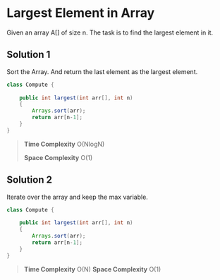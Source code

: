 # Largest Element in Array

Given an array A[] of size n. The task is to find the largest element in it.


## Solution 1

Sort the Array. And return the last element as the largest element.


```java
class Compute {
    
    public int largest(int arr[], int n)
    {
        Arrays.sort(arr);
        return arr[n-1];
    }
}
```

> __Time Complexity__ O(NlogN)
> 
> __Space Complexity__ O(1)


## Solution 2

Iterate over the array and keep the max variable.


```java
class Compute {
    
    public int largest(int arr[], int n)
    {
        Arrays.sort(arr);
        return arr[n-1];
    }
}
```

> __Time Complexity__ O(N)
> __Space Complexity__ O(1)
